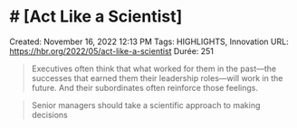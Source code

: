 # # [Act Like a Scientist]

Created: November 16, 2022 12:13 PM
Tags: HIGHLIGHTS, Innovation
URL: https://hbr.org/2022/05/act-like-a-scientist
Durée: 251

> Executives often think that what worked for them in the past—the successes that earned them their leadership roles—will work in the future. And their subordinates often reinforce those feelings.

> Senior managers should take a scientific approach to making decisions